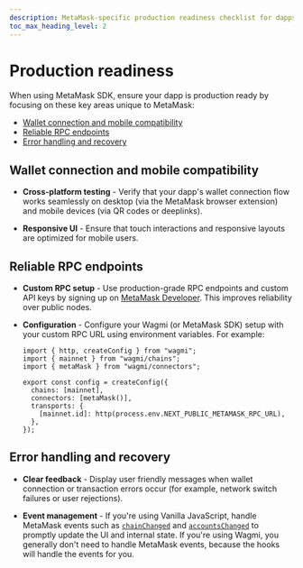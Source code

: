 ```yaml
---
description: MetaMask-specific production readiness checklist for dapps using MetaMask SDK.
toc_max_heading_level: 2
---
```


# Production readiness

When using MetaMask SDK, ensure your dapp is production ready by focusing on these key areas unique to MetaMask:

- [Wallet connection and mobile compatibility](#wallet-connection-and-mobile-compatibility)
- [Reliable RPC endpoints](#reliable-rpc-endpoints)
- [Error handling and recovery](#error-handling-and-recovery)

## Wallet connection and mobile compatibility

- **Cross-platform testing** - Verify that your dapp's wallet connection flow works seamlessly on desktop (via the MetaMask browser extension) and mobile devices (via QR codes or deeplinks).

- **Responsive UI** - Ensure that touch interactions and responsive layouts are optimized for mobile users.

## Reliable RPC endpoints

- **Custom RPC setup** - Use production-grade RPC endpoints and custom API keys by signing up on [MetaMask Developer](https://developer.metamask.io/).
  This improves reliability over public nodes.

- **Configuration** - Configure your Wagmi (or MetaMask SDK) setup with your custom RPC URL using environment variables.
For example:

  ```tsx title="Configure custom RPC endpoint"
  import { http, createConfig } from "wagmi";
  import { mainnet } from "wagmi/chains";
  import { metaMask } from "wagmi/connectors";

  export const config = createConfig({
    chains: [mainnet],
    connectors: [metaMask()],
    transports: {
      [mainnet.id]: http(process.env.NEXT_PUBLIC_METAMASK_RPC_URL),
    },
  });
  ```

## Error handling and recovery

- **Clear feedback** - Display user friendly messages when wallet connection or transaction errors occur (for example, network switch failures or user rejections).

- **Event management** - If you're using Vanilla JavaScript, handle MetaMask events such as [`chainChanged`](/wallet/reference/provider-api/#chainchanged)
  and [`accountsChanged`](/wallet/reference/provider-api/#accountschanged) to promptly update the UI and internal state.
  If you're using Wagmi, you generally don't need to handle MetaMask events, because the hooks will handle the events for you.
